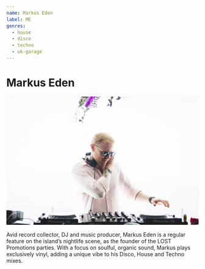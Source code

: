 ```yaml
---
name: Markus Eden
label: ME
genres:
  - house
  - disco
  - techno
  - uk-garage
---
```


# Markus Eden

![](./assets/images/MarcusEden.jpg)

Avid record collector, DJ and music producer, Markus Eden is a regular feature on the island’s nightlife scene, as the founder of the LOST Promotions parties. With a focus on soulful, organic sound, Markus plays exclusively vinyl, adding a unique vibe to his Disco, House and Techno mixes. 
